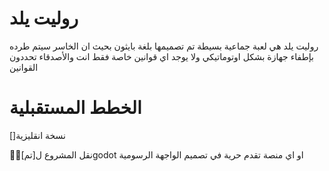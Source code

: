 # روليت يلد
روليت يلد هي لعبة جماعية بسيطة تم تصميمها بلغة بايثون بحيث ان الخاسر سيتم طرده بإطفاء جهازة بشكل اوتوماتيكي ولا يوجد اي قوانين خاصة فقط انت والأصدقاء تحددون القوانين 

# الخطط المستقبلية

[]نسخة انقليزية

[ْْتم]نقل المشروع لgodot او اي منصة تقدم حرية في تصميم الواجهة الرسومية
